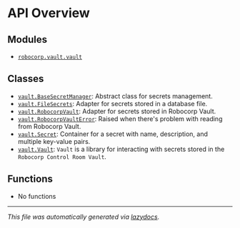 <!-- markdownlint-disable -->

# API Overview

## Modules

- [`robocorp.vault.vault`](./robocorp.vault.vault.md#module-robocorpvaultvault)

## Classes

- [`vault.BaseSecretManager`](./robocorp.vault.vault.md#class-basesecretmanager): Abstract class for secrets management.
- [`vault.FileSecrets`](./robocorp.vault.vault.md#class-filesecrets): Adapter for secrets stored in a database file.
- [`vault.RobocorpVault`](./robocorp.vault.vault.md#class-robocorpvault): Adapter for secrets stored in Robocorp Vault.
- [`vault.RobocorpVaultError`](./robocorp.vault.vault.md#class-robocorpvaulterror): Raised when there's problem with reading from Robocorp Vault.
- [`vault.Secret`](./robocorp.vault.vault.md#class-secret): Container for a secret with name, description, and multiple key-value pairs.
- [`vault.Vault`](./robocorp.vault.vault.md#class-vault): `Vault` is a library for interacting with secrets stored in the ``Robocorp Control Room Vault``.

## Functions

- No functions


---

_This file was automatically generated via [lazydocs](https://github.com/ml-tooling/lazydocs)._
